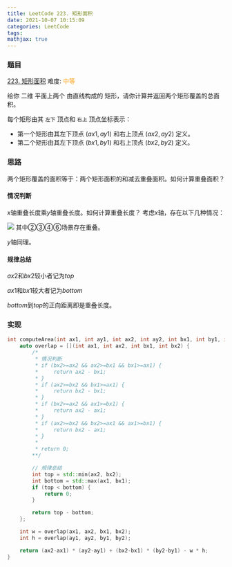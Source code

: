 ```yaml
---
title: LeetCode 223. 矩形面积
date: 2021-10-07 10:15:09
categories: LeetCode
tags:
mathjax: true
---
```


### 题目
[223. 矩形面积](https://leetcode-cn.com/problems/rectangle-area/)
难度: <span style="color: rgba(255, 161, 25, 1);">中等</span>

给你 二维 平面上两个 由直线构成的 矩形，请你计算并返回两个矩形覆盖的总面积。
<!-- more -->

每个矩形由其 `左下` 顶点和 `右上` 顶点坐标表示：

- 第一个矩形由其左下顶点 $(ax1, ay1)$ 和右上顶点 $(ax2, ay2)$ 定义。
- 第二个矩形由其左下顶点 $(bx1, by1)$ 和右上顶点 $(bx2, by2)$ 定义。

### 思路
两个矩形覆盖的面积等于：两个矩形面积的和减去重叠面积。如何计算重叠面积？

#### 情况判断
$x$轴重叠长度乘$y$轴重叠长度。如何计算重叠长度？
考虑$x$轴，存在以下几种情况：

![](https://z3.ax1x.com/2021/10/10/5E5jAA.png)
其中②③④⑥场景存在重叠。

$y$轴同理。

#### 规律总结
$ax2$和$bx2$较小者记为$top$

$ax1$和$bx1$较大者记为$bottom$

$bottom$到$top$的正向距离即是重叠长度。

### 实现
``` cpp
int computeArea(int ax1, int ay1, int ax2, int ay2, int bx1, int by1, int bx2, int by2) {
    auto overlap = [](int ax1, int ax2, int bx1, int bx2) {
        /*
         * 情况判断
         * if (bx2>=ax2 && ax2>=bx1 && bx1>=ax1) {
         *     return ax2 - bx1;
         * }
         * if (ax2>=bx2 && bx1>=ax1) {
         *     return bx2 - bx1;
         * }
         * if (bx2>=ax2 && ax1>=bx1) {
         *     return ax2 - ax1;
         * }
         * if (ax2>=bx2 && bx2>=ax1 && ax1>=bx1) {
         *     return bx2 - ax1;
         * }
         *
         * return 0;
        **/

        // 规律总结
        int top = std::min(ax2, bx2);
        int bottom = std::max(ax1, bx1);
        if (top < bottom) {
            return 0;
        }

        return top - bottom;
    };

    int w = overlap(ax1, ax2, bx1, bx2);
    int h = overlap(ay1, ay2, by1, by2);

    return (ax2-ax1) * (ay2-ay1) + (bx2-bx1) * (by2-by1) - w * h;
}
```

